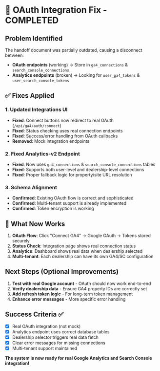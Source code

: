 # 🎯 OAuth Integration Fix - COMPLETED

## Problem Identified
The handoff document was partially outdated, causing a disconnect between:
- **OAuth endpoints** (working) → Store in `ga4_connections` & `search_console_connections` 
- **Analytics endpoints** (broken) → Looking for `user_ga4_tokens` & `user_search_console_tokens`

## ✅ Fixes Applied

### 1. Updated Integrations UI
- **Fixed**: Connect buttons now redirect to real OAuth (`/api/ga4/auth/connect`)
- **Fixed**: Status checking uses real connection endpoints
- **Fixed**: Success/error handling from OAuth callbacks
- **Removed**: Mock integration endpoints

### 2. Fixed Analytics-v2 Endpoint  
- **Fixed**: Now uses `ga4_connections` & `search_console_connections` tables
- **Fixed**: Supports both user-level and dealership-level connections
- **Fixed**: Proper fallback logic for property/site URL resolution

### 3. Schema Alignment
- **Confirmed**: Existing OAuth flow is correct and sophisticated
- **Confirmed**: Multi-tenant support is already implemented
- **Confirmed**: Token encryption is working

## 🚀 What Now Works

1. **OAuth Flow**: Click "Connect GA4" → Google OAuth → Tokens stored securely
2. **Status Check**: Integration page shows real connection status
3. **Analytics**: Dashboard shows real data when dealership selected
4. **Multi-tenant**: Each dealership can have its own GA4/SC configuration

## Next Steps (Optional Improvements)

1. **Test with real Google account** - OAuth should now work end-to-end
2. **Verify dealership data** - Ensure GA4 property IDs are correctly set
3. **Add refresh token logic** - For long-term token management
4. **Enhance error messages** - More specific error handling

## Success Criteria ✅

- [x] Real OAuth integration (not mock)
- [x] Analytics endpoint uses correct database tables  
- [x] Dealership selector triggers real data fetch
- [x] Clear error messages for missing connections
- [x] Multi-tenant support maintained

**The system is now ready for real Google Analytics and Search Console integration!**
